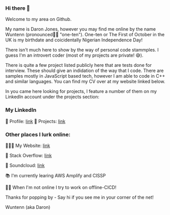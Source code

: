 ### Hi there 👋

Welcome to my area on Github. 

My name is Daron Jones, however you may find me online by the name Wuntenn (pronounced👂🏾 "one-ten"). One-ten or The First of October in the UK is my birthdate and coicidentally Nigerian Independence Day! 

There isn't much here to show by the way of personal code stammples. I guess I'm an introvert coder (most of my projects are private! 😅).

There is quite a few project listed publicly here that are tests done for interview. These should give an indidation of the way that I code. There are samples mostly in JavaScript based tech, however I am able to
code in C++ and similar languages. You can find my CV over at my website linked below.

In you came here looking for projects, I feature a number of them on my LinkedIn account under the projects section:


### My LinkedIn

💼 Profile: [link](https://www.linkedin.com/in/daronjones/)
📂 Projects: [link](https://www.linkedin.com/in/daronjones/details/projects/)


### Other places I lurk online: 

👨🏾‍💻 My Website: [link](https://www.linkedin.com/in/daronjones)

👾 Stack Overflow: [link](https://stackoverflow.com/users/1054919/daron-jones)

🎹 Soundcloud: [link](https://soundcloud.com/wuntenn)

📚 I'm currently learing AWS Amplify and CISSP

🧘🏿 When I'm not online I try to work on offline-CICD!

Thanks for popping by - Say hi if you see me in your corner of the net!

Wuntenn (aka Daron)

<!--
**Wuntenn/Wuntenn** is a ✨ _special_ ✨ repository because its `README.md` (this file) appears on your GitHub profile.

Here are some ideas to get you started:

- 🔭 I’m currently working on ...
- 🌱 I’m currently learning ...
- 👯 I’m looking to collaborate on ...
- 🤔 I’m looking for help with ...
- 💬 Ask me about ...
- 📫 How to reach me: ...
- 😄 Pronouns: ...
- ⚡ Fun fact: ...
-->
